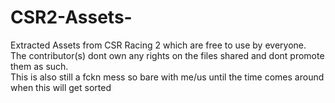 # CSR2-Assets-
 Extracted Assets from CSR Racing 2 which are free to use by everyone.<br>
 The contributor(s) dont own any rights on the files shared and dont promote them as such.<br>
This is also still a fckn mess so bare with me/us until the time comes around when this will get sorted